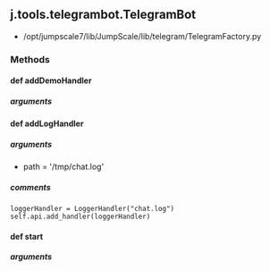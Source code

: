 <!-- toc -->
## j.tools.telegrambot.TelegramBot

- /opt/jumpscale7/lib/JumpScale/lib/telegram/TelegramFactory.py

### Methods

#### def addDemoHandler 

##### arguments

#### def addLogHandler 

##### arguments

- path = '/tmp/chat.log'

##### comments

```
loggerHandler = LoggerHandler("chat.log")
self.api.add_handler(loggerHandler)

```

#### def start 

##### arguments

